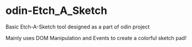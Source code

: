 # odin-Etch_A_Sketch
Basic Etch-A-Sketch tool designed as a part of odin project

Mainly uses DOM Manipulation and Events to create a colorful sketch pad!